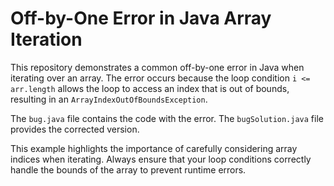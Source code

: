 # Off-by-One Error in Java Array Iteration

This repository demonstrates a common off-by-one error in Java when iterating over an array. The error occurs because the loop condition `i <= arr.length` allows the loop to access an index that is out of bounds, resulting in an `ArrayIndexOutOfBoundsException`.

The `bug.java` file contains the code with the error. The `bugSolution.java` file provides the corrected version.

This example highlights the importance of carefully considering array indices when iterating.  Always ensure that your loop conditions correctly handle the bounds of the array to prevent runtime errors.
